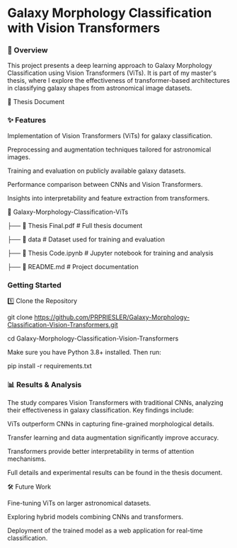 # Galaxy Morphology Classification with Vision Transformers
### 📌 Overview

This project presents a deep learning approach to Galaxy Morphology Classification using Vision Transformers (ViTs). It is part of my master's thesis, where I explore the effectiveness of transformer-based architectures in classifying galaxy shapes from astronomical image datasets.

🔗 Thesis Document

### ✨ Features

Implementation of Vision Transformers (ViTs) for galaxy classification.

Preprocessing and augmentation techniques tailored for astronomical images.

Training and evaluation on publicly available galaxy datasets.

Performance comparison between CNNs and Vision Transformers.

Insights into interpretability and feature extraction from transformers.

📁 Galaxy-Morphology-Classification-ViTs

├── 📄 Thesis Final.pdf       # Full thesis document

├── 📁 data                   # Dataset used for training and evaluation

├── 📄 Thesis Code.ipynb      # Jupyter notebook for training and analysis

├── 📄 README.md              # Project documentation


### Getting Started
1️⃣ Clone the Repository

git clone https://github.com/PRPRIESLER/Galaxy-Morphology-Classification-Vision-Transformers.git

cd Galaxy-Morphology-Classification-Vision-Transformers

Make sure you have Python 3.8+ installed. Then run:

pip install -r requirements.txt

### 📊 Results & Analysis

The study compares Vision Transformers with traditional CNNs, analyzing their effectiveness in galaxy classification. Key findings include:

ViTs outperform CNNs in capturing fine-grained morphological details.

Transfer learning and data augmentation significantly improve accuracy.

Transformers provide better interpretability in terms of attention mechanisms.

Full details and experimental results can be found in the thesis document.

🛠 Future Work

Fine-tuning ViTs on larger astronomical datasets.

Exploring hybrid models combining CNNs and transformers.

Deployment of the trained model as a web application for real-time classification.
